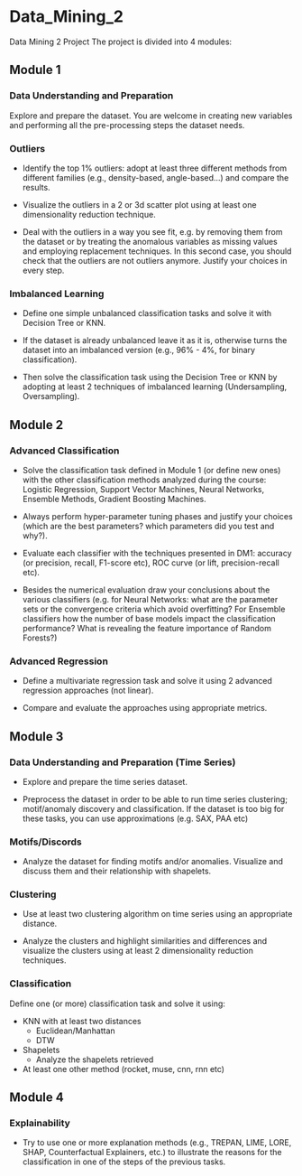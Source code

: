 # Data_Mining_2
Data Mining 2 Project
The project is divided into 4 modules:

## Module 1
### Data Understanding and Preparation

Explore and prepare the dataset. You are welcome in creating new variables and
performing all the pre-processing steps the dataset needs.

### Outliers

- Identify the top 1% outliers: adopt at least three different methods
from different families (e.g., density-based, angle-based…) and
compare the results.

- Visualize the outliers in a 2 or 3d scatter plot using at least one
dimensionality reduction technique.

- Deal with the outliers in a way you see fit, e.g. by removing them from
the dataset or by treating the anomalous variables as missing values
and employing replacement techniques. In this second case, you
should check that the outliers are not outliers anymore. Justify your
choices in every step.

### Imbalanced Learning

- Define one simple unbalanced classification tasks and solve it with
Decision Tree or KNN.

- If the dataset is already unbalanced leave it as it is, otherwise turns
the dataset into an imbalanced version (e.g., 96% - 4%, for binary
classification).

- Then solve the classification task using the Decision Tree or KNN by
adopting at least 2 techniques of imbalanced learning (Undersampling,
Oversampling).

## Module 2

### Advanced Classification
- Solve the classification task defined in Module 1 (or define new ones) with the
other classification methods analyzed during the course: Logistic Regression,
Support Vector Machines, Neural Networks, Ensemble Methods, Gradient Boosting
Machines.

- Always perform hyper-parameter tuning phases and justify your choices (which
are the best parameters? which parameters did you test and why?).

- Evaluate each classifier with the techniques presented in DM1: accuracy (or
precision, recall, F1-score etc), ROC curve (or lift, precision-recall etc).

- Besides the numerical evaluation draw your conclusions about the various
classifiers (e.g. for Neural Networks: what are the parameter sets or the
convergence criteria which avoid overfitting? For Ensemble classifiers how the
number of base models impact the classification performance? What is revealing
the feature importance of Random Forests?)

### Advanced Regression

- Define a multivariate regression task and solve it using 2 advanced
regression approaches (not linear).

- Compare and evaluate the approaches using appropriate metrics.

## Module 3 

### Data Understanding and Preparation (Time Series)

- Explore and prepare the time series dataset.
  
- Preprocess the dataset in order to be able to run time series
clustering; motif/anomaly discovery and classification. If the dataset is
too big for these tasks, you can use approximations (e.g. SAX, PAA etc)

### Motifs/Discords
- Analyze the dataset for finding motifs and/or anomalies. Visualize and
discuss them and their relationship with shapelets.
### Clustering
- Use at least two clustering algorithm on time series using an
appropriate distance.

- Analyze the clusters and highlight similarities and differences and
visualize the clusters using at least 2 dimensionality reduction
techniques.

### Classification
Define one (or more) classification task and solve it using:
- KNN with at least two distances
  - Euclidean/Manhattan
  - DTW
- Shapelets
  - Analyze the shapelets retrieved
- At least one other method (rocket, muse, cnn, rnn etc)

## Module 4

### Explainability

- Try to use one or more explanation methods (e.g., TREPAN, LIME,
LORE, SHAP, Counterfactual Explainers, etc.) to illustrate the reasons for
the classification in one of the steps of the previous tasks.


